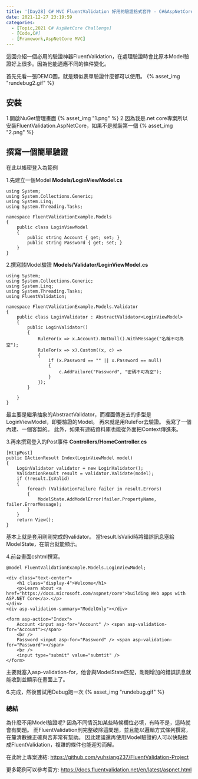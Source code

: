 ```yaml
---
title: '[Day28] C# MVC FluentValidation 好用的驗證格式套件 - C#&AspNetCore'
date: 2021-12-27 23:19:59
categories:  
  - [Topic,2021 C# AspNetCore Challenge]
  - [Code,C#]
  - [Framework,AspNetCore MVC]
---
```

這回介紹一個必用的驗證神器FluentValidation，在處理驗證時會比原本Model驗證好上很多。因為他能適應不同的條件變化。

首先先看一張DEMO圖，就是類似表單驗證什麼都可以使用。
{% asset_img "rundebug2.gif" %}
## 安裝
1.開啟NuGet管理畫面
{% asset_img "1.png" %}
2.因為我是.net core專案所以安裝FluentValidation.AspNetCore，如果不是就裝第一個
{% asset_img "2.png" %}

## 撰寫一個簡單驗證
在此以帳密登入為範例

1.先建立一個Model
**Models/LoginViewModel.cs**
```
using System;
using System.Collections.Generic;
using System.Linq;
using System.Threading.Tasks;

namespace FluentValidationExample.Models
{
    public class LoginViewModel
    {
        public string Account { get; set; }
        public string Password { get; set; }
    }
}
```
2.撰寫該Model驗證
**Models/Validator/LoginViewModel.cs**
```
using System;
using System.Collections.Generic;
using System.Linq;
using System.Threading.Tasks;
using FluentValidation;

namespace FluentValidationExample.Models.Validator
{
    public class LoginValidator : AbstractValidator<LoginViewModel>
    {
        public LoginValidator()
        {
            RuleFor(x => x.Account).NotNull().WithMessage("名稱不可為空");
            RuleFor(x => x).Custom((x, c) =>
            {
                if (x.Password == "" || x.Password == null)
                {
                    c.AddFailure("Password", "密碼不可為空");
                }
            });
        }

    }
}
```
最主要是繼承抽象的AbstractValidator，而裡面傳進去的多型是LoginViewModel，即要驗證的Model。
再來就是用RuleFor去驗證。
我寫了一個內建、一個客製的。
此外，如果有連結資料庫也能從外面把Context傳進來。

3.再來撰寫登入的Post事件
**Controllers/HomeController.cs**
```
[HttpPost]
public IActionResult Index(LoginViewModel model)
{
    LoginValidator validator = new LoginValidator();
    ValidationResult result = validator.Validate(model);
    if (!result.IsValid)
    {
        foreach (ValidationFailure failer in result.Errors)
        {
            ModelState.AddModelError(failer.PropertyName, failer.ErrorMessage);
        }
    }
    return View();
}
```
基本上就是套用剛剛完成的validator。
當!result.IsValid時將錯誤訊息塞給ModelState，在前台就能顯示。

4.前台畫面cshtml撰寫。
```
@model FluentValidationExample.Models.LoginViewModel;

<div class="text-center">
    <h1 class="display-4">Welcome</h1>
    <p>Learn about <a href="https://docs.microsoft.com/aspnet/core">building Web apps with ASP.NET Core</a>.</p>
</div>
<div asp-validation-summary="ModelOnly"></div>

<form asp-action="Index">
    Account <input asp-for="Account" /> <span asp-validation-for="Account"></span>
    <br />
    Password <input asp-for="Password" /> <span asp-validation-for="Password"></span>
    <br />
    <input type="submit" value="submtit" />
</form>
```
主要就塞入asp-validation-for，他會與ModelState匹配，剛剛增加的錯誤訊息就能收到並顯示在畫面上了。

6.完成，然後嘗試用Debug跑一次
{% asset_img "rundebug.gif" %}


### 總結
為什麼不用Model驗證呢?
因為不同情況如某些時候欄位必填，有時不是，這時就會有問題。
而FluentValidation則完整破除這問題，並且能以邏輯方式條列撰寫，在釐清數據正確與否非常有幫助。
因此建議還再使用Model驗證的人可以快點換成FluentValidation，複雜的條件也能迎刃而解。

在此附上專案連結:
https://github.com/yuhsiang237/FluentValidation-Project

更多範例可以參考官方:
https://docs.fluentvalidation.net/en/latest/aspnet.html